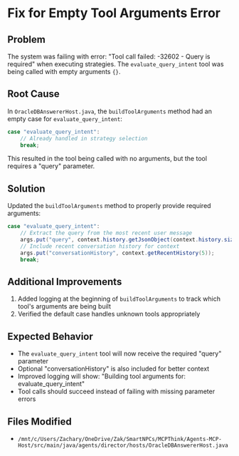 # Fix for Empty Tool Arguments Error

## Problem
The system was failing with error: "Tool call failed: -32602 - Query is required" when executing strategies. The `evaluate_query_intent` tool was being called with empty arguments `{}`.

## Root Cause
In `OracleDBAnswererHost.java`, the `buildToolArguments` method had an empty case for `evaluate_query_intent`:
```java
case "evaluate_query_intent":
    // Already handled in strategy selection
    break;
```

This resulted in the tool being called with no arguments, but the tool requires a "query" parameter.

## Solution
Updated the `buildToolArguments` method to properly provide required arguments:

```java
case "evaluate_query_intent":
    // Extract the query from the most recent user message
    args.put("query", context.history.getJsonObject(context.history.size() - 1).getString("content"));
    // Include recent conversation history for context
    args.put("conversationHistory", context.getRecentHistory(5));
    break;
```

## Additional Improvements
1. Added logging at the beginning of `buildToolArguments` to track which tool's arguments are being built
2. Verified the default case handles unknown tools appropriately

## Expected Behavior
- The `evaluate_query_intent` tool will now receive the required "query" parameter
- Optional "conversationHistory" is also included for better context
- Improved logging will show: "Building tool arguments for: evaluate_query_intent"
- Tool calls should succeed instead of failing with missing parameter errors

## Files Modified
- `/mnt/c/Users/Zachary/OneDrive/Zak/SmartNPCs/MCPThink/Agents-MCP-Host/src/main/java/agents/director/hosts/OracleDBAnswererHost.java`